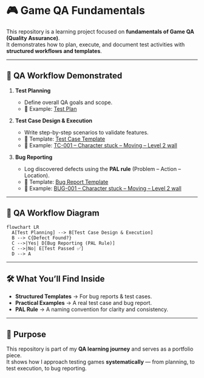 # 🎮 Game QA Fundamentals  

This repository is a learning project focused on **fundamentals of Game QA (Quality Assurance)**.  
It demonstrates how to plan, execute, and document test activities with **structured workflows and templates**.  

---

## 🧩 QA Workflow Demonstrated  

1. **Test Planning**  
   - Define overall QA goals and scope.  
   - 📄 Example: [Test Plan](docs/test-plan-example.md)  

2. **Test Case Design & Execution**  
   - Write step-by-step scenarios to validate features.  
   - 📄 Template: [Test Case Template](docs/test-case-template.md)  
   - 📄 Example: [TC-001 – Character stuck – Moving – Level 2 wall](docs/test-cases/TC-001.md)  

3. **Bug Reporting**  
   - Log discovered defects using the **PAL rule** (Problem – Action – Location).  
   - 📄 Template: [Bug Report Template](docs/bug-report-template.md)  
   - 📄 Example: [BUG-001 – Character stuck – Moving – Level 2 wall](docs/bug-reports/BUG-001.md)

---

## 🔄 QA Workflow Diagram  

```mermaid
flowchart LR
  A[Test Planning] --> B[Test Case Design & Execution]
  B --> C{Defect Found?}
  C -->|Yes| D[Bug Reporting (PAL Rule)]
  C -->|No| E[Test Passed ✅]
  D --> A
```
---

## 🛠️ What You’ll Find Inside
- **Structured Templates** → For bug reports & test cases.  
- **Practical Examples** → A real test case and bug report.  
- **PAL Rule** → A naming convention for clarity and consistency.  

---

## 🚀 Purpose
This repository is part of my **QA learning journey** and serves as a portfolio piece.  
It shows how I approach testing games **systematically** — from planning, to test execution, to bug reporting.
